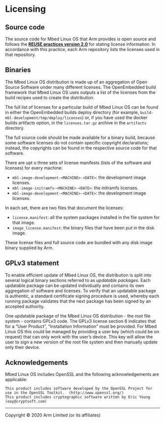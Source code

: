 # Licensing

## Source code

The source code for Mbed Linux OS that Arm provides is open source and follows the [**REUSE practices version 2.0**](https://reuse.software/practices/2.0/) for stating license information. In accordance with this practice, each Arm repository lists the licenses used in that repository.

## Binaries

The Mbed Linux OS distribution is made up of an aggregation of Open Source Software under many different licenses. The OpenEmbedded build framework that Mbed Linux OS uses outputs a list of the licenses from the build recipes used to create the distribution.

The full list of licenses for a particular build of Mbed Linux OS can be found in either the OpenEmbedded builds deploy directory (for example, `build-mbl-development/tmp/deploy/licenses`) or, if you have used the docker builds artifacts option, in the `licenses.tar.gz` archive in the `artifacts` directory.

<span class="notes">The full source code should be made available for a binary build, because some software licenses do not contain specific copyright declarations; instead, the copyrights can be found in the respective source code for that software.</span>

There are upt o three sets of license manifests (lists of the software and licenses) for every machine:

* `mbl-image-development-<MACHINE>-<DATE>`: the development image licenses.
* `mbl-image-initramfs-<MACHINE>-<DATE>`: the initramfs licenses.
* `mbl-image-development-<MACHINE>-<DATE>`: the development image licenses.

In each set, there are two files that document the licenses:

* `license.manifest`: all the system packages installed in the file system for that image.
* `image_license.manifest`: the binary files that have been put in the disk image.

These license files and full source code are bundled with any disk image binary supplied by Arm.

## GPLv3 statement

To enable efficient update of Mbed Linux OS, the distribution is split into several logical binary sections referred to as *updatable packages*. Each updatable package can be updated individually and contains its own aggregation of software and licenses. To verify that an updatable package is authentic, a standard certificate signing procedure is used, whereby each running package validates that the next package has been signed by an accepted authority.

One updatable package of the Mbed Linux OS distribution - the root file system - contains GPLv3 code. The GPLv3 license section 6 indicates that for a “User Product”, “Installation Information” must be provided. For Mbed Linux OS this could be managed by providing a user key (which could be on request) that can only work with the user’s device. This key will allow the user to sign a new version of the root file system and then manually update only their device.

## Acknowledgements

Mbed Linux OS includes OpenSSL and the following acknowledgements are applicable:

    This product includes software developed by the OpenSSL Project for use in the OpenSSL Toolkit.  (http://www.openssl.org/)
    This product includes cryptographic software written by Eric Young (eay@cryptsoft.com)



***

Copyright © 2020 Arm Limited (or its affiliates)
